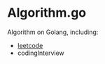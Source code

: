 Algorithm.go 
===

Algorithm on Golang, including:

- [leetcode](https://leetcode.com/problemset/all/)
- codingInterview
